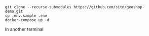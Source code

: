 ```shell
git clone --recurse-submodules https://github.com/sitn/geoshop-demo.git
cp .env.sample .env
docker-compose up -d
```

In another terminal

```shell

```